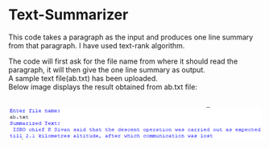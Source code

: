 # Text-Summarizer

This code takes a paragraph as the input and produces one line summary from that paragraph. I have used text-rank algorithm.<br />


The code will first ask for the file name from where it should read the paragraph, it will then give the one line summary as output.<br />
A sample text file(ab.txt) has been uploaded.<br />
Below image displays the result obtained from ab.txt file: <br />
<br />


![alt text](https://github.com/PranavBansal04/Text-Summarizer/blob/master/sample.PNG)
